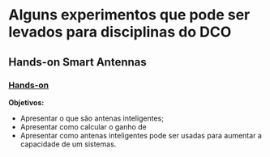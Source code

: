 # Alguns experimentos que pode ser levados para disciplinas do DCO

## Hands-on Smart Antennas

### [Hands-on](https://github.com/vicentesousa/projetos_disciplinas/blob/master/h_smart_antennas.ipynb)
**Objetivos:**
- Apresentar o que são antenas inteligentes;
- Apresentar como calcular o ganho de 
- Apresentar como antenas inteligentes pode ser usadas para aumentar a capacidade de um sistemas.

